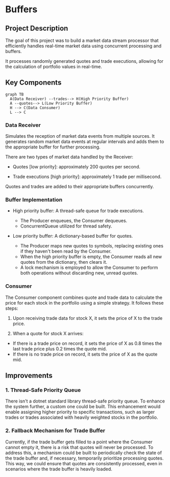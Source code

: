 # Buffers

## Project Description

The goal of this project was to build a market data stream processor that efficiently handles real-time market data using concurrent processing and buffers.

It processes randomly generated quotes and trade executions, allowing for the calculation of portfolio values in real-time.

## Key Components

```mermaid
graph TB
  A(Data Receiver) --trades--> H(High Priority Buffer)
  A --quotes--> L(Low Priority Buffer)
  H --> C(Data Consumer)
  L --> C
```

### Data Receiver

Simulates the reception of market data events from multiple sources. It generates random market data events at regular intervals and adds them to the appropriate buffer for further processing.

There are two types of market data handled by the Receiver:

- Quotes [low priority]: approximately 200 quotes per second.

- Trade executions [high priority]: approximately 1 trade per millisecond.

Quotes and trades are added to their appropriate buffers concurrently.

### Buffer Implementation

- High priority buffer: A thread-safe queue for trade executions.

  - The Producer enqueues, the Consumer dequeues.
  - ConcurrentQueue utilized for thread safety.

- Low priority buffer: A dictionary-based buffer for quotes.

  - The Producer maps new quotes to symbols, replacing existing ones if they haven't been read by the Consumer.
  - When the high priority buffer is empty, the Consumer reads all new quotes from the dictionary, then clears it.
  - A lock mechanism is employed to allow the Consumer to perform both operations without discarding new, unread quotes.

### Consumer

The Consumer component combines quote and trade data to calculate the price for each stock in the portfolio using a simple strategy. It follows these steps:

1. Upon receiving trade data for stock X, it sets the price of X to the trade price.

2. When a quote for stock X arrives:

- If there is a trade price on record, it sets the price of X as 0.8 times the last trade price plus 0.2 times the quote mid.
- If there is no trade price on record, it sets the price of X as the quote mid.

## Improvements

### 1. Thread-Safe Priority Queue

There isn't a dotnet standard library thread-safe priority queue. To enhance the system further, a custom one could be built. This enhancement would enable assigning higher priority to specific transactions, such as larger trades or trades associated with heavily weighted stocks in the portfolio.

### 2. Fallback Mechanism for Trade Buffer

Currently, if the trade buffer gets filled to a point where the Consumer cannot empty it, there is a risk that quotes will never be processed. To address this, a mechanism could be built to periodically check the state of the trade buffer and, if necessary, temporarily prioritize processing quotes. This way, we could ensure that quotes are consistently processed, even in scenarios where the trade buffer is heavily loaded.
